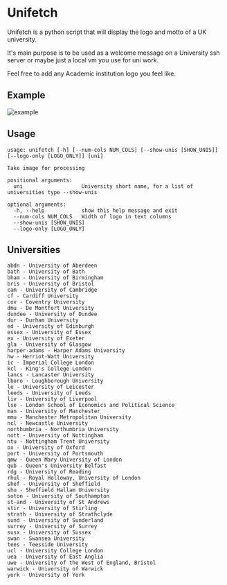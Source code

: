 # Unifetch

Unifetch is a python script that will display the logo and motto of a UK university.

It's main purpose is to be used as a welcome message on a University ssh server or maybe just a local vm you use for uni work.

Feel free to add any Academic institution logo you feel like.

## Example

![example](README_IMAGES/example.png)

## Usage
```
usage: unifetch [-h] [--num-cols NUM_COLS] [--show-unis [SHOW_UNIS]] [--logo-only [LOGO_ONLY]] [uni]

Take image for processing

positional arguments:
  uni                   University short name, for a list of universities type --show-unis

optional arguments:
  -h, --help            show this help message and exit
  --num-cols NUM_COLS   Width of logo in text columns
  --show-unis [SHOW_UNIS]
  --logo-only [LOGO_ONLY]
```

## Universities
```
abdn - University of Aberdeen
bath - University of Bath
bham - University of Birmingham
bris - University of Bristol
cam - University of Cambridge
cf - Cardiff University
cov - Coventry University
dmu - De Montfort University
dundee - University of Dundee
dur - Durham University
ed - University of Edinburgh
essex - University of Essex
ex - University of Exeter
gla - University of Glasgow
harper-adams - Harper Adams University
hw - Herriot-Watt University
ic - Imperial College London
kcl - King's College London
lancs - Lancaster University
lboro - Loughborough University
le - University of Leicester
leeds - University of Leeds
liv - University of Liverpool
lse - London School of Economics and Political Science
man - University of Manchester
mmu - Manchester Metropolitan University
ncl - Newcastle University
northumbria - Northumbria University
nott - University of Nottingham
ntu - Nottingham Trent University
ox - University of Oxford
port - University of Portsmouth
qmw - Queen Mary University of London
qub - Queen's University Belfast
rdg - University of Reading
rhul - Royal Holloway, University of London
shef - University of Sheffield
shu - Sheffield Hallam University
soton - University of Southampton
st-and - University of St Andrews
stir - University of Stirling
strath - University of Strathclyde
sund - University of Sunderland
surrey - University of Surrey
susx - University of Sussex
swan - Swansea University
tees - Teesside University
ucl - University College London
uea - University of East Anglia
uwe - University of the West of England, Bristol
warwick - University of Warwick
york - University of York
```
